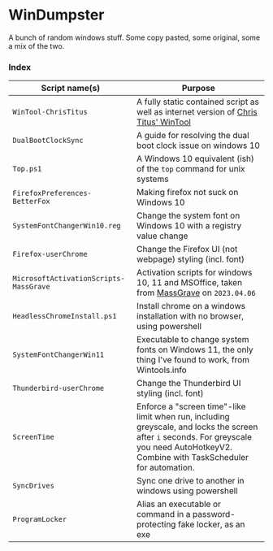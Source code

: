 # WinDumpster

A bunch of random windows stuff. Some copy pasted, some original, some a mix of the two.


### Index

| Script name(s) | Purpose | 
|----------------|---------|
| `WinTool-ChrisTitus` | A fully static contained script as well as internet version of [Chris Titus' WinTool](https://github.com/ChrisTitusTech/winutil) | 
| `DualBootClockSync` | A guide for resolving the dual boot clock issue on windows 10 | 
| `Top.ps1` | A Windows 10 equivalent (ish) of the `top` command for unix systems |
| `FirefoxPreferences-BetterFox` | Making firefox not suck on Windows 10 | 
| `SystemFontChangerWin10.reg` | Change the system font on Windows 10 with a registry value change | 
| `Firefox-userChrome` | Change the Firefox UI (not webpage) styling (incl. font) | 
| `MicrosoftActivationScripts-MassGrave` | Activation scripts for windows 10, 11 and MSOffice, taken from [MassGrave](https://github.com/massgravel/Microsoft-Activation-Scripts) on `2023.04.06` |
| `HeadlessChromeInstall.ps1` | Install chrome on a windows installation with no browser, using powershell | 
| `SystemFontChangerWin11` | Executable to change system fonts on Windows 11, the only thing I've found to work, from Wintools.info | 
| `Thunderbird-userChrome` | Change the Thunderbird UI styling (incl. font) | 
| `ScreenTime` | Enforce a "screen time"-like limit when run, including greyscale, and locks the screen after `i` seconds. For greyscale you need AutoHotkeyV2. Combine with TaskScheduler for automation. | 
| `SyncDrives` | Sync one drive to another in windows using powershell | 
| `ProgramLocker` | Alias an executable or command in a password-protecting fake locker,  as an exe | 

